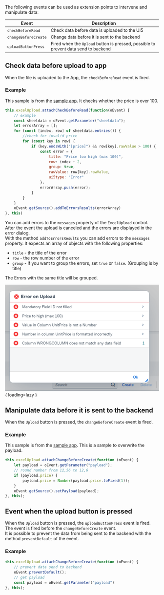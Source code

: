 The following events can be used as extension points to intervene and manipulate data:

| Event | Description |
| ------ | --- |
| `checkBeforeRead` | Check data before data is uploaded to the UI5  |
| `changeBeforeCreate` | Change data before it is sent to the backend |
| `uploadButtonPress` | Fired when the `Upload` button is pressed, possible to prevent data send to backend |

## Check data before upload to app
When the file is uploaded to the App, the `checkBeforeRead` event is fired.

### Example
This sample is from the [sample app](https://github.com/marianfoo/ui5-cc-excelUpload/blob/47d22cdc42aa1cacfd797bdc0e025b830330dc5e/examples/packages/ordersv4fe/webapp/ext/ObjectPageExtController.js#L24-L42). 
It checks whether the price is over 100. 
````javascript
this.excelUpload.attachCheckBeforeRead(function(oEvent) {
    // example
    const sheetdata = oEvent.getParameter("sheetdata");
    let errorArray = [];
    for (const [index, row] of sheetdata.entries()) {
        //check for invalid price
        for (const key in row) {
            if (key.endsWith("[price]") && row[key].rawValue > 100) {
                const error = {
                    title: "Price too high (max 100)",
                    row: index + 2,
                    group: true,
                    rawValue: row[key].rawValue,
                    ui5type: "Error"
                };
                errorArray.push(error);
            }
        }
    }
    oEvent.getSource().addToErrorsResults(errorArray)
}, this)
````

You can add errors to the `messages` property of the `ExcelUpload` control. After the event the upload is canceled and the errors are displayed in the error dialog.  
With the method `addToErrorsResults` you can add errors to the `messages` property. It expects an array of objects with the following properties:

- `title` - the title of the error
- `row` - the row number of the error
- `group` - if you want to group the errors, set `true` or `false`. (Grouping is by title)

The Errors with the same title will be grouped.

![Error Dialog](./../images/error_dialog.png){ loading=lazy }

## Manipulate data before it is sent to the backend
When the `Upload` button is pressed, the `changeBeforeCreate` event is fired.

### Example
This sample is from the [sample app](https://github.com/marianfoo/ui5-cc-excelUpload/blob/47d22cdc42aa1cacfd797bdc0e025b830330dc5e/examples/packages/ordersv4fe/webapp/ext/ObjectPageExtController.js#L45-L52).
This is a sample to overwrite the payload.  

````javascript
this.excelUpload.attachChangeBeforeCreate(function (oEvent) {
    let payload = oEvent.getParameter("payload");
    // round number from 12,56 to 12,6
    if (payload.price) {
        payload.price = Number(payload.price.toFixed(1));
    }
    oEvent.getSource().setPayload(payload);
}, this);
````

## Event when the upload button is pressed
When the `Upload` button is pressed, the `uploadButtonPress` event is fired. The event is fired before the `changeBeforeCreate` event.  
It is possible to prevent the data from being sent to the backend with the method `preventDefault` of the event.


### Example


````javascript
this.excelUpload.attachChangeBeforeCreate(function (oEvent) {
    // prevent data send to backend
    oEvent.preventDefault();
    // get payload
    const payload = oEvent.getParameter("payload")
}, this);
````